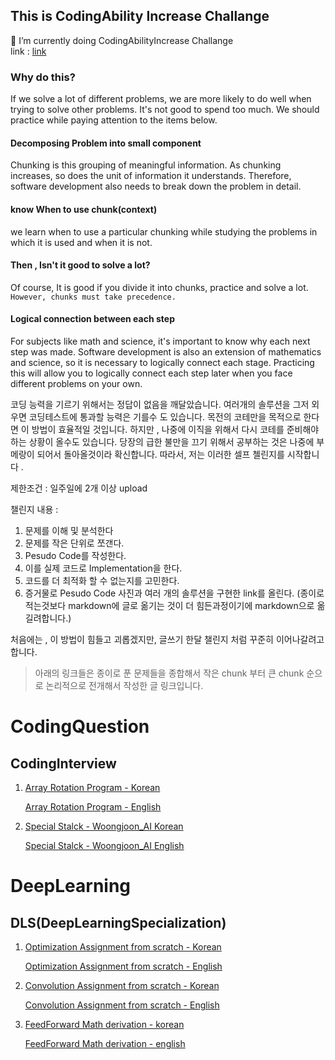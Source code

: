 ## This is CodingAbility Increase Challange

🌱 I’m currently doing   CodingAbilityIncrease Challange  
link : [link](https://github.com/woongjoonchoi/CodingAbilityIncreaseChallange)  
### Why do this?
If we solve a lot of different problems, we are more likely to do well when trying to solve other problems. It's not good to spend too much. We should practice while paying attention to the items below.
#### Decomposing Problem into small component
Chunking is this grouping of meaningful information. As chunking increases, so does the unit of information it understands. Therefore, software development also needs to break down the problem in detail.
#### know When to use chunk(context)
we learn when to use a particular chunking while studying the problems in which it is used and when it is not. 
#### Then , Isn't it good to solve a lot? 
Of course, It is good if you divide it into chunks, practice and solve a lot.
`However, chunks must take precedence.`
#### Logical connection between each step
For subjects like math and science, it's important to know why each next step was made. Software development is also an extension of mathematics and science, so it is necessary to logically connect each stage. Practicing this will allow you to logically connect each step later when you face different problems on your own.


코딩 능력을 기르기 위해서는 정답이 없음을 깨달았습니다. 
여러개의 솔루션을 그저 외우면 코딩테스트에 통과할 능력은 기를수 도 있습니다. 목전의 코테만을 목적으로 한다면 이 방법이 효율적일 것입니다. 
하지만 , 나중에 이직을 위해서 다시 코테를 준비해야 하는 상황이 올수도 있습니다. 당장의 급한 불만을 끄기 위해서 공부하는 것은 나중에 부메랑이 되어서 돌아올것이라 확신합니다. 따라서, 저는 이러한 셀프 첼린지를 시작합니다 .

제한조건 : 일주일에 2개 이상 upload

챌린지 내용 :  

1. 문제를 이해 및 분석한다
2. 문제를 작은 단위로 쪼갠다.
3. Pesudo Code를 작성한다.
4. 이를 실제 코드로 Implementation을 한다.
5. 코드를 더 최적화 할 수 없는지를 고민한다.
6. 증거물로 Pesudo Code 사진과 여러 개의 솔루션을 구현한 link를 올린다. (종이로 적는것보다 markdown에 글로 옮기는 것이 더 힘든과정이기에 markdown으로 옮길려합니다.)

처음에는 , 이 방법이 힘들고 괴롭겠지만, 글쓰기 한달 챌린지 처럼 꾸준히 이어나갈려고 합니다.



> 아래의 링크들은 종이로 푼 문제들을 종합해서 작은 chunk 부터 큰 chunk 순으로 논리적으로 전개해서 작성한 글 링크입니다.

# CodingQuestion

## CodingInterview

1. [Array Rotation Program - Korean](https://woongjoonchoi.github.io/codinginterview/temp-array/)

   [Array Rotation Program - English](https://oongjoon.github.io/codinginterview/temp-array/)

2. [Special Stalck - Woongjoon_AI Korean](https://woongjoonchoi.github.io/codinginterview/Special-MinStack/)

   [Special Stalck - Woongjoon_AI English](https://oongjoon.github.io/codinginterview/Special-MinStack/)



# DeepLearning

## DLS(DeepLearningSpecialization)

1. [Optimization Assignment from scratch - Korean](https://woongjoonchoi.github.io/dls_c2/Optimization-scratch/)

   [Optimization Assignment from scratch - English](https://oongjoon.github.io/dls_c2/Optimization-scratch/)

2. [Convolution Assignment from scratch - Korean](https://woongjoonchoi.github.io/dls_c2/conv-scratch/)

   [Convolution Assignment from scratch - English](https://oongjoon.github.io/dls_c2/conv-scratch/)
   
3. [FeedForward Math derivation - korean](https://woongjoonchoi.github.io/dlarchitecture/Feed-Forward-Network/)
   
   [FeedForward Math derivation - english](https://oongjoon.github.io/dlarchitecture/FeedForward/)
